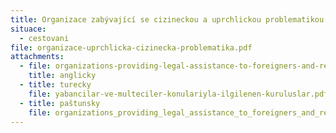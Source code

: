 ```yaml
---
title: Organizace zabývající se cizineckou a uprchlickou problematikou
situace:
  - cestovani
file: organizace-uprchlicka-cizinecka-problematika.pdf
attachments:
  - file: organizations-providing-legal-assistance-to-foreigners-and-refugees-in-the-czech-republic.pdf
    title: anglicky
  - title: turecky
    file: yabancilar-ve-multeciler-konulariyla-ilgilenen-kuruluslar.pdf
  - title: paštunsky
    file: organizations_providing_legal_assistance_to_foreigners_and_refugees_in_the_czech_republic_pash.pdf
---
```

